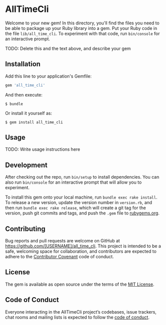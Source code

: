 # AllTimeCli

Welcome to your new gem! In this directory, you'll find the files you need to be able to package up your Ruby library into a gem. Put your Ruby code in the file `lib/all_time_cli`. To experiment with that code, run `bin/console` for an interactive prompt.

TODO: Delete this and the text above, and describe your gem

## Installation

Add this line to your application's Gemfile:

```ruby
gem 'all_time_cli'
```

And then execute:

    $ bundle

Or install it yourself as:

    $ gem install all_time_cli

## Usage

TODO: Write usage instructions here

## Development

After checking out the repo, run `bin/setup` to install dependencies. You can also run `bin/console` for an interactive prompt that will allow you to experiment.

To install this gem onto your local machine, run `bundle exec rake install`. To release a new version, update the version number in `version.rb`, and then run `bundle exec rake release`, which will create a git tag for the version, push git commits and tags, and push the `.gem` file to [rubygems.org](https://rubygems.org).

## Contributing

Bug reports and pull requests are welcome on GitHub at https://github.com/[USERNAME]/all_time_cli. This project is intended to be a safe, welcoming space for collaboration, and contributors are expected to adhere to the [Contributor Covenant](http://contributor-covenant.org) code of conduct.

## License

The gem is available as open source under the terms of the [MIT License](https://opensource.org/licenses/MIT).

## Code of Conduct

Everyone interacting in the AllTimeCli project’s codebases, issue trackers, chat rooms and mailing lists is expected to follow the [code of conduct](https://github.com/[USERNAME]/all_time_cli/blob/master/CODE_OF_CONDUCT.md).

